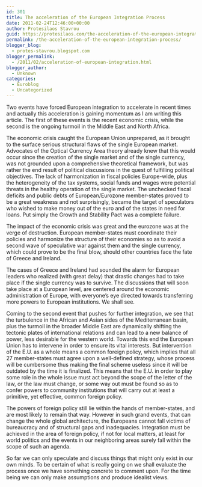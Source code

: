 ```yaml
---
id: 301
title: The acceleration of the European Integration Process
date: 2011-02-24T12:46:00+00:00
author: Protesilaos Stavrou
guid: https://protesilaos.com/the-acceleration-of-the-european-integration-process/
permalink: /the-acceleration-of-the-european-integration-process/
blogger_blog:
  - protes-stavrou.blogspot.com
blogger_permalink:
  - /2011/02/acceleration-of-european-integration.html
blogger_author:
  - Unknown
categories:
  - Euroblog
  - Uncategorized
---
```

Two events have forced European integration to accelerate in recent times and actually this acceleration is gaining momentum as I am writing this article. The first of these events is the recent economic crisis, while the second is the ongoing turmoil in the Middle East and North Africa.

The economic crisis caught the European Union unprepared, as it brought to the surface serious structural flaws of the single European market. Advocates of the Optical Currency Area theory already knew that this would occur since the creation of the single market and of the single currency, was not grounded upon a comprehensive theoretical framework, but was rather the end result of political discussions in the quest of fulfilling political objectives. The lack of harmonization in fiscal policies Europe-wide, plus the heterogeneity of the tax systems, social funds and wages were potential threats in the healthy operation of the single market. The unchecked fiscal deficits and public debts of European/Eurozone member-states proved to be a great weakness and not surprisingly, became the target of speculators who wished to make money out of the euro and of the states in need for loans. Put simply the Growth and Stability Pact was a complete failure.

The impact of the economic crisis was great and the eurozone was at the verge of destruction. European member-states must coordinate their policies and harmonize the structure of their economies so as to avoid a second wave of speculative war against them and the single currency, which could prove to be the final blow, should other countries face the fate of Greece and Ireland.

The cases of Greece and Ireland had sounded the alarm for European leaders who realized (with great delay) that drastic changes had to take place if the single currency was to survive. The discussions that will soon take place at a European level, are centered around the economic administration of Europe, with everyone&#8217;s eye directed towards transferring more powers to European institutions. We shall see.

Coming to the second event that pushes for further integration, we see that the turbulence in the African and Asian sides of the Mediterranean basin, plus the turmoil in the broader Middle East are dynamically shifting the tectonic plates of international relations and can lead to a new balance of power, less desirable for the western world. Towards this end the European Union has to intervene in order to ensure its vital interests. But intervention of the E.U. as a whole means a common foreign policy, which implies that all 27 member-states must agree upon a well-defined strategy, whose process will be cumbersome thus making the final scheme useless since it will be outdated by the time it is finalized. This means that the E.U. in order to play some role in the whole issue must act beyond the scope of the letter of the law, or the  law must change, or some way out must be found so as to confer powers to community institutions that will carry out at least a primitive, yet effective, common foreign policy.

The powers of foreign policy still lie within the hands of member-states, and are most likely to remain that way. However in such grand events, that can change the whole global architecture, the Europeans cannot fall victims of bureaucracy and of structural gaps and inadequacies. Integration must be achieved in the area of foreign policy, if not for local matters, at least for world politics and the events in our neighboring areas surely fall within the scope of such an agenda.

So far we can only speculate and discuss things that might only exist in our own minds. To be certain of what is really going on we shall evaluate the process once we have something concrete to comment upon. For the time being we can only make assumptions and produce idealist views. 
